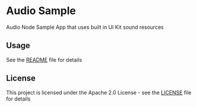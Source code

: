 # Audio Sample

Audio Node Sample App that uses built in UI Kit sound resources

## Usage

See the [README](../README.md) file for details

## License

This project is licensed under the Apache 2.0 License - see the [LICENSE](../LICENSE) file for details
